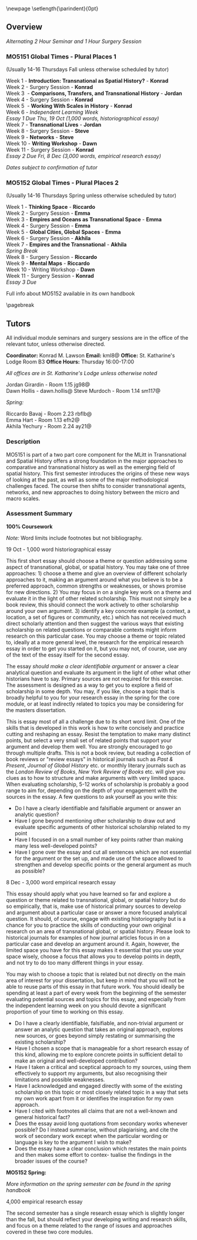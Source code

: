 \newpage
\setlength{\parindent}{0pt}

## Overview

*Alternating 2 Hour Seminar and 1 Hour Surgery Session* 

### MO5151 Global Times - Plural Places 1

(Usually 14-16 Thursdays Fall unless otherwise scheduled by tutor)  

Week 1 - **Introduction: Transnational as Spatial History?** - **Konrad**    
Week 2 - Surgery Session - **Konrad**  
Week 3  - **Comparisons, Transfers, and Transnational History** - **Jordan**  
Week 4 - Surgery Session - **Konrad**  
Week 5  - **Working With Scales in History** - **Konrad**  
Week 6 - *Independent Learning Week*  
*Essay 1 Due Thu, 19 Oct (1,000 words, historiographical essay)*  
Week 7 - **Transnational Lives** - **Jordan**  
Week 8 - Surgery Session - **Steve**  
Week 9 - **Networks** - **Steve**  
Week 10 - **Writing Workshop** - **Dawn**  
Week 11 - Surgery Session - **Konrad**  
*Essay 2 Due Fri, 8 Dec (3,000 words, empirical research essay)*  

*Dates subject to confirmation of tutor*

### MO5152 Global Times - Plural Places	2
	
(Usually 14-16 Thursdays Spring unless otherwise scheduled by tutor)

Week 1 - **Thinking Space** - **Riccardo**  
Week 2 - Surgery Session - **Emma**  
Week 3 - **Empires and Oceans as Transnational Space** - **Emma**  
Week 4 - Surgery Session - **Emma**   
Week 5 - **Global Cities, Global Spaces** - **Emma**  
Week 6 - Surgery Session - **Akhila**  
Week 7 - **Empires and the Transnational** - **Akhila**  
*Spring Break*  
Week 8 - Surgery Session - **Riccardo**   
Week 9 - **Mental Maps** - **Riccardo**   
Week 10 - Writing Workshop - **Dawn**   
Week 11 - Surgery Session - **Konrad**  
*Essay 3 Due*  

Full info about MO5152 available in its own handbook

\pagebreak

## Tutors

All individual module seminars and surgery sessions are in the office of the relevant tutor, unless otherwise directed.

**Coordinator:** Konrad M. Lawson **Email:** kml8@
**Office:** St. Katharine's Lodge Room B3  **Office Hours:** Thursday 16:00-17:00

*All offices are in St. Katharine's Lodge unless otherwise noted*

Jordan Girardin - Room 1.15 jg98@  
Dawn Hollis - dawn.hollis@
Steve Murdoch - Room 1.14 sm117@  

*Spring:* 

Riccardo Bavaj - Room 2.23 rbflb@  
Emma Hart - Room 1.13 efh2@  
Akhila Yechury - Room 2.24 ay21@  

### Description	

MO5151 is part of a two part core component for the MLitt in Transnational and Spatial History offers a strong foundation in the major approaches to comparative and transnational history as well as the emerging field of spatial history. This first semester introduces the origins of these new ways of looking at the past, as well as some of the major methodological challenges faced. The course then shifts to consider transnational agents, networks, and new approaches to doing history between the micro and macro scales.

### Assessment Summary

**100% Coursework**  

*Note:* Word limits include footnotes but not bibliography.

19 Oct - 1,000 word historiographical essay

This first short essay should choose a theme or question addressing some aspect of transnational,  global, or spatial history. You may take one of three approaches: 1) choose a theme and give an overview of different scholarly approaches to it, making an argument around what you believe is to be a preferred approach, common strengths or weaknesses, or shows promise for new directions. 2) You may focus in on a single key work on a theme and evaluate it in the light of other related scholarship. This must not simply be a book review, this should connect the work actively to other scholarship around your own argument. 3) identify a key concrete example (a context, a location, a set of figures or community, etc.) which has not received much direct scholarly attention and then suggest the various ways that existing scholarship on related questions or comparable contexts might inform research on this particular case. You may choose a theme or topic related to, ideally at a more general level, the research for the empirical research essay in order to get you started on it, but you may not, of course, use any of the text of the essay itself for the second essay.

The essay *should make a clear identifiable argument* or answer a clear analytical question and evaluate its argument in the light of other what other historians have to say. Primary sources are not required for this exercise. The assessment is designed as a way to get you to explore a field of scholarship in some depth. You may, if you like, choose a topic that is broadly helpful to you for your research essay in the spring for the core module, or at least indirectly related to topics you may be considering for the masters dissertation.

This is essay most of all a challenge due to its short word limit. One of the skills that is developed in this work is how to write concisely and practice cutting and reshaping an essay. Resist the temptation to make many distinct points, but select a very small set of related points that support your argument and develop them well. You are strongly encouraged to go through multiple drafts. This is not a book review, but reading a collection of book reviews or "review essays" in historical journals such as *Past & Present*, *Journal of Global History* etc. or monthly literary journals such as the *London Review of Books*, *New York Review of Books* etc. will give you clues as to how to structure and make arguments with very limited space. When evaluating scholarship, 5-12 works of scholarship is probably a good range to aim for, depending on the depth of your engagement with the sources in the essay. A few questions to ask yourself as you write this:

* Do I have a clearly identifiable and falsifiable argument or answer an analytic question?
* Have I gone beyond mentioning other scholarship to draw out and evaluate specific arguments of other historical scholarship related to my point
* Have I focused in on a small number of key points rather than making many less well-developed points?
* Have I gone over the essay and cut all sentences which are not essential for the argument or the set up, and made use of the space allowed to strengthen and develop specific points or the general argument as much as possible?

8 Dec - 3,000 word empirical research essay

This essay should apply what you have learned so far and explore a question or theme related to transnational, global, or spatial history but do so empirically, that is, make use of historical primary sources to develop and argument about a particular case or answer a more focused analytical question. It should, of course, engage with existing historiography but is a chance for you to practice the skills of conducting your own original research on an area of transnational global, or spatial history. Please look to historical journals for examples of how journal articles focus in on a particular case and develop an argument around it. Again, however, the limited space you have for this essay makes it essential that you use your space wisely, choose a focus that allows you to develop points in depth, and not try to do too many different things in your essay.

You may wish to choose a topic that is related but not directly on the main area of interest for your dissertation, but keep in mind that you will not be able to reuse parts of this essay in that future work. You should ideally be spending at least a part of every week from the beginning of the semester evaluating potential sources and topics for this essay, and especially from the independent learning week on you should devote a significant proportion of your time to working on this essay. 

* Do I have a clearly identifiable, falsifiable, and non-trivial argument or answer an analytic question that takes an original approach, explores new sources, or goes beyond simply restating or summarising the existing scholarship?
* Have I chosen a scope that is manageable for a short research essay of this kind, allowing me to explore concrete points in sufficient detail to make an original and well-developed contribution?
* Have I taken a critical and sceptical approach to my sources, using them effectively to support my arguments, but also recognising their limitations and possible weaknesses.
* Have I acknowledged and engaged directly with some of the existing scholarship on this topic or most closely related topic in a way that sets my own work apart from it or identifies the inspiration for my own approach.
* Have I cited with footnotes all claims that are not a well-known and general historical fact?
* Does the essay avoid long quotations from secondary works whenever possible? Do I instead summarise, without plagiarising, and cite the work of secondary work except when the particular wording or language is key to the argument I wish to make?
* Does the essay have a clear conclusion which restates the main points and then makes some effort to contex- tualise the findings in the broader issues of the course?


**MO5152 Spring:** 

*More information on the spring semester can be found in the spring handbook*

4,000 empirical research essay

The second semester has a single research essay which is slightly longer than the fall, but should reflect your developing writing and research skills, and focus on a theme related to the range of issues and approaches covered in these two core modules. 



